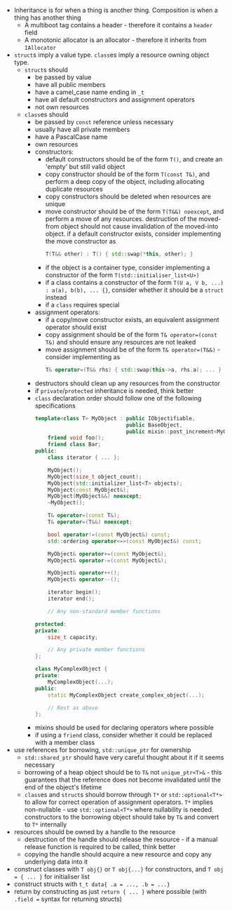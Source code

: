 - Inheritance is for when a thing is another thing. Composition is when a thing has another thing
    - A multiboot tag contains a header - therefore it contains a `header` field
    - A monotonic allocator is an allocator - therefore it inherits from `IAllocator`
- `struct`s imply a value type. `class`es imply a resource owning object type.
    - `struct`s should
        - be passed by value
        - have all public members
        - have a camel_case name ending in `_t`
        - have all default constructors and assignment operators
        - not own resources
    - `class`es should
        - be passed by `const` reference unless necessary
        - usually have all private members
        - have a PascalCase name
        - own resources
        - constructors:
            - default constructors should be of the form `T()`, and create an 'empty' but still valid object
            - copy constructor should be of the form `T(const T&)`, and perform a deep copy of the object, including
              allocating duplicate resources
            - copy constructors should be deleted when resources are unique
            - move constructor should be of the form `T(T&&) noexcept`, and perform a move of any resources. destruction
              of the moved-from object should not cause invalidation of the moved-into object. if a default constructor
              exists, consider implementing the move constructor as
              ```c++
              T(T&& other) : T() { std::swap(*this, other); }
              ```
            - if the object is a container type, consider implementing a constructor of the
              form `T(std::initialiser_list<U>)`
            - if a class contains a constructor of the form `T(U a, V b, ...) : a(a), b(b), ... {}`, consider whether it
              should be a `struct` instead
            - if a `class` requires special
        - assignment operators:
            - if a copy/move constructor exists, an equivalent assignment operator should exist
            - copy assignment should be of the form `T& operator=(const T&)` and should ensure any resources are not
              leaked
            - move assignment should be of the form `T& operator=(T&&)` - consider implementing as
              ```c++
              T& operator=(T&& rhs) { std::swap(this->a, rhs.a); ... }
              ```
        - destructors should clean up any resources from the constructor
        - if `private`/`protected` inheritance is needed, think better
        - `class` declaration order should follow one of the following specifications
          ```c++
          template<class T> MyObject : public IObjectifiable,
                                       public BaseObject,
                                       public mixin::post_increment<MyObject<T>> {
              friend void foo();
              friend class Bar;
          public:
              class iterator { ... };
          
              MyObject();
              MyObject(size_t object_count);
              MyObject(std::initializer_list<T> objects);
              MyObject(const MyObject&);
              MyObject(MyObject&&) noexcept;
              ~MyObject();
          
              T& operator=(const T&);
              T& operator=(T&&) noexcept;
          
              bool operator!=(const MyObject&) const;
              std::ordering operator<=>(const MyObject&) const;
          
              MyObject& operator+=(const MyObject&);
              MyObject& operator-=(const MyObject&);
          
              MyObject& operator++();
              MyObject& operator--();
          
              iterator begin();
              iterator end();
          
              // Any non-standard member functions
          
          protected:
          private:
              size_t capacity;
          
		      // Any private member functions
          };
          
          class MyComplexObject {
		  private:
              MyComplexObject(...);
          public:
              static MyComplexObject create_complex_object(...);
          
              // Rest as above
		  };
          ```
        - mixins should be used for declaring operators where possible
        - if using a `friend` class, consider whether it could be replaced with a member class
- use references for borrowing, `std::unique_ptr` for ownership
    - `std::shared_ptr` should have very careful thought about it if it seems necessary
    - borrowing of a heap object should be to `T&` not `unique_ptr<T>&` - this guarantees that the reference does not
      become invalidated until the end of the object's lifetime
    - `class`es and `struct`s should borrow through `T*` or `std::optional<T*>` to allow for correct operation of
      assignment operators. `T*` implies non-nullable - use `std::optional<T*>` where nullability is needed.
      constructors to the borrowing object should take by `T&` and convert to `T*` internally
- resources should be owned by a handle to the resource
    - destruction of the handle should release the resource - if a manual release function is required to be called,
      think better
    - copying the handle should acquire a new resource and copy any underlying data into it
- construct classes with `T obj{}` or `T obj{...}` for constructors, and `T obj = { ... }` for initialiser list
- construct structs with `t_t data{ .a = ..., .b = ...}`
- return by constructing as just `return { ... }` where possible (with `.field =` syntax for returning structs)